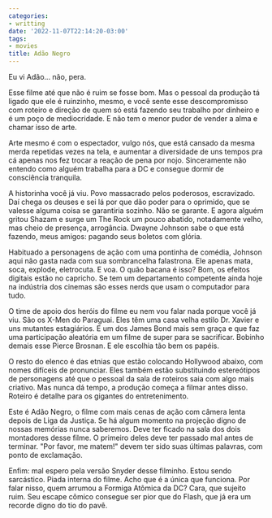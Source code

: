 ```yaml
---
categories:
- writting
date: '2022-11-07T22:14:20-03:00'
tags:
- movies
title: Adão Negro
---
```


Eu vi Adão... não, pera.

Esse filme até que não é ruim se fosse bom. Mas o pessoal da produção tá ligado que ele é ruinzinho, mesmo, e você sente esse descompromisso com roteiro e direção de quem só está fazendo seu trabalho por dinheiro e é um poço de mediocridade. E não tem o menor pudor de vender a alma e chamar isso de arte.

Arte mesmo é com o espectador, vulgo nós, que está cansado da mesma merda repetidas vezes na tela, e aumentar a diversidade de uns tempos pra cá apenas nos fez trocar a reação de pena por nojo. Sinceramente não entendo como alguém trabalha para a DC e consegue dormir de consciência tranquila.

A historinha você já viu. Povo massacrado pelos poderosos, escravizado. Daí chega os deuses e sei lá por que dão poder para o oprimido, que se valesse alguma coisa se garantiria sozinho. Não se garante. E agora alguém gritou Shazam e surge um The Rock um pouco abatido, notadamente velho, mas cheio de presença, arrogância. Dwayne Johnson sabe o que está fazendo, meus amigos: pagando seus boletos com glória.

Habituado a personagens de ação com uma pontinha de comédia, Johnson aqui não gasta nada com sua sombrancelha falastrona. Ele apenas mata, soca, explode, eletrocuta. E voa. O quão bacana é isso? Bom, os efeitos digitais estão no capricho. Se tem um departamento competente ainda hoje na indústria dos cinemas são esses nerds que usam o computador para tudo.

O time de apoio dos heróis do filme eu nem vou falar nada porque você já viu. São os X-Men do Paraguai. Eles têm uma casa velha estilo Dr. Xavier e uns mutantes estagiários. E um dos James Bond mais sem graça e que faz uma participação aleatória em um filme de super para se sacrificar. Bobinho demais esse Pierce Brosnan. E ele escolhia tão bem os papéis.

O resto do elenco é das etnias que estão colocando Hollywood abaixo, com nomes difíceis de pronunciar. Eles também estão substituindo estereótipos de personagens até que o pessoal da sala de roteiros saia com algo mais criativo. Mas nunca dá tempo, a produção começa a filmar antes disso. Roteiro é detalhe para os gigantes do entretenimento.

Este é Adão Negro, o filme com mais cenas de ação com câmera lenta depois de Liga da Justiça. Se há algum momento na projeção digno de nossas memórias nunca saberemos. Deve ter ficado na sala dos dois montadores desse filme. O primeiro deles deve ter passado mal antes de terminar. "Por favor, me matem!" devem ter sido suas últimas palavras, com ponto de exclamação.

Enfim: mal espero pela versão Snyder desse filminho. Estou sendo sarcástico. Piada interna do filme. Acho que é a única que funciona. Por falar nisso, quem arrumou a Formiga Atômica da DC? Cara, que sujeito ruim. Seu escape cômico consegue ser pior que do Flash, que já era um recorde digno do tio do pavê.

